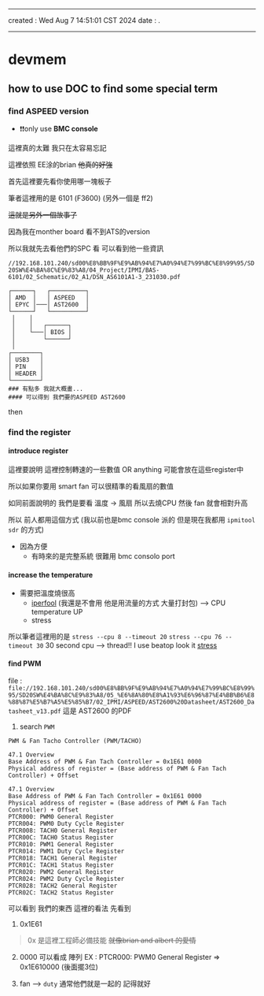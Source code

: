 -------------------------------------------------------------------------------
created	:	Wed Aug  7 14:51:01 CST 2024
date	:	.

-------------------------------------------------------------------------------

# devmem #

## how to use DOC to find some special term ##

### find ASPEED version ###

+ ❗❗only use **BMC console**

這裡真的太難 我只在太容易忘記

這裡依照 EE涂的brian ~~他真的好強~~

首先這裡要先看你使用哪一塊板子

筆者這裡用的是 6101 (F3600) (另外一個是 ff2)

~~這就是另外一個故事了~~

因為我在monther board 看不到ATS的version

所以我就先去看他們的SPC 看 可以看到他一些資訊

`//192.168.101.240/sd00%E8%BB%9F%E9%AB%94%E7%A0%94%E7%99%BC%E8%99%95/SD20SW%E4%BA%8C%E9%83%A8/04_Project/IPMI/BAS-6101/02_Schematic/02_A1/DSN_AS6101A1-3_231030.pdf`
```
┌──────┐   ┌──────────┐
│ AMD  │   │ ASPEED   │
│ EPYC │───│ AST2600  │
└──────┘   └──────────┘
 │    │
 │    │   ┌──────┐
 │    └───│ BIOS │
 │        └──────┘
 │
┌────────┐
│ USB3   │
│ PIN    │
│ HEADER │
└────────┘
### 有點多 我就大概畫...
#### 可以得到 我們要的ASPEED AST2600
```
then

### find the register ###

####  introduce register ####
這裡要說明 這裡控制轉速的一些數值
OR anything 可能會放在這些register中

所以如果你要用 smart fan
可以很精準的看風扇的數值

如同前面說明的 我們是要看 溫度 -> 風扇
所以去燒CPU 然後 fan 就會相對升高

所以 前人都用這個方式
(我以前也是bmc console 派的 但是現在我都用 `ipmitool sdr` 的方式)

+ 因為方便
  + 有時來的是完整系統 很難用 bmc consolo port

####  increase the temperature  ####
+ 需要把溫度燒很高
  + [iperfool](./iperfool.md)
  (我還是不會用 他是用流量的方式 大量打封包)
  --> CPU temperature UP
  + stress

所以筆者這裡用的是
`stress --cpu 8 --timeout 20`
`stress --cpu 76 --timeout 30`
30 second
cpu --> thread!!
I use beatop look it
[stress](https://www.tecmint.com/linux-cpu-load-stress-test-with-stress-ng-tool/)

#### find PWM ####
file : `file://192.168.101.240/sd00%E8%BB%9F%E9%AB%94%E7%A0%94%E7%99%BC%E8%99%95/SD20SW%E4%BA%8C%E9%83%A8/05_%E6%8A%80%E8%A1%93%E6%96%87%E4%BB%B6%E8%88%87%E5%B7%A5%E5%85%B7/02_IPMI/ASPEED/AST2600%20Datasheet/AST2600_Datasheet_v13.pdf`
這是 AST2600 的PDF
1. search `PWM`
```
PWM & Fan Tacho Controller (PWM/TACHO)

47.1 Overview
Base Address of PWM & Fan Tach Controller = 0x1E61 0000
Physical address of register = (Base address of PWM & Fan Tach Controller) + Offset

47.1 Overview
Base Address of PWM & Fan Tach Controller = 0x1E61 0000
Physical address of register = (Base address of PWM & Fan Tach Controller) + Offset
PTCR000: PWM0 General Register
PTCR004: PWM0 Duty Cycle Register
PTCR008: TACH0 General Register
PTCR00C: TACH0 Status Register
PTCR010: PWM1 General Register
PTCR014: PWM1 Duty Cycle Register
PTCR018: TACH1 General Register
PTCR01C: TACH1 Status Register
PTCR020: PWM2 General Register
PTCR024: PWM2 Duty Cycle Register
PTCR028: TACH2 General Register
PTCR02C: TACH2 Status Register
```

可以看到 我們的東西
這裡的看法
先看到

1. 0x1E61
> 0x 是這裡工程師必備技能  ~~就像brian and albert 的愛情~~

2. 0000 可以看成 陣列
EX : PTCR000: PWM0 General Register => 0x1E610000 (後面擺3位)

3. fan --> `duty`
通常他們就是一起的 記得就好
